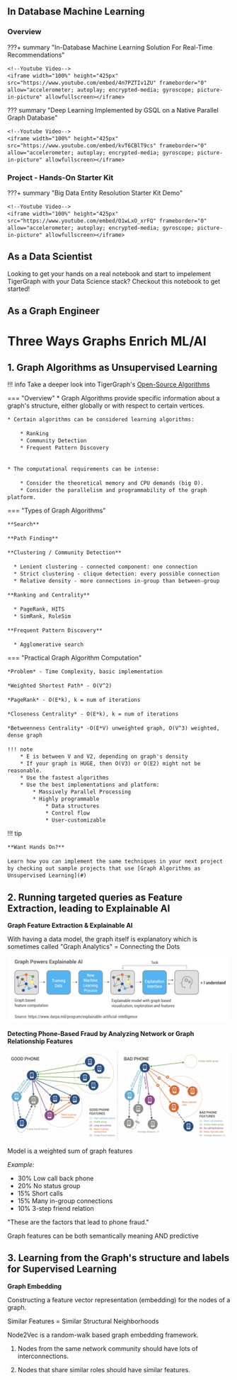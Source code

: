 ## In Database Machine Learning

### Overview

???+ summary "In-Database Machine Learning Solution For Real-Time Recommendations"

    <!--Youtube Video-->
    <iframe width="100%" height="425px" src="https://www.youtube.com/embed/4n7PZTIv1ZU" frameborder="0" allow="accelerometer; autoplay; encrypted-media; gyroscope; picture-in-picture" allowfullscreen></iframe>

??? summary "Deep Learning Implemented by GSQL on a Native Parallel Graph Database"

    <!--Youtube Video-->
    <iframe width="100%" height="425px" src="https://www.youtube.com/embed/kvT6CBlT9cs" frameborder="0" allow="accelerometer; autoplay; encrypted-media; gyroscope; picture-in-picture" allowfullscreen></iframe>

### Project - Hands-On Starter Kit

???+ summary "Big Data Entity Resolution Starter Kit Demo"

    <!--Youtube Video-->
    <iframe width="100%" height="425px" src="https://www.youtube.com/embed/O1wLxO_xrFQ" frameborder="0" allow="accelerometer; autoplay; encrypted-media; gyroscope; picture-in-picture" allowfullscreen></iframe>



## As a Data Scientist 

Looking to get your hands on a real notebook and start to impelement TigerGraph with your Data Science stack? Checkout this notebook to get started!

<script src="https://gist.github.com/HerkTG/2f2ed0f40962ca5ffa9aac9ab3880b0f.js"></script>

## As a Graph Engineer

# Three Ways Graphs Enrich ML/AI

## 1. Graph Algorithms as Unsupervised Learning

!!! info
    Take a deeper look into TigerGraph's [Open-Source Algorithms](https://docs.tigergraph.com/tigergraph-platform-overview/graph-algorithm-library)

=== "Overview"
    * Graph Algorithms provide specific information about a graph's structure, either globally or with respect to certain vertices.

    * Certain algorithms can be considered learning algorithms:

        * Ranking
        * Community Detection
        * Frequent Pattern Discovery


    * The computational requirements can be intense:
      
        * Consider the theoretical memory and CPU demands (big O).
        * Consider the parallelism and programmability of the graph platform.


=== "Types of Graph Algorithms"

    **Search**

    **Path Finding**

    **Clustering / Community Detection**

      * Lenient clustering - connected component: one connection
      * Strict clustering - clique detection: every possible connection
      * Relative density - more connections in-group than between-group

    **Ranking and Centrality**

      * PageRank, HITS
      * SimRank, RoleSim

    **Frequent Pattern Discovery**

      * Agglomerative search

=== "Practical Graph Algorithm Computation"

    *Problem* - Time Complexity, basic implementation

    *Weighted Shortest Path* - O(V^2)

    *PageRank* - O(E*k), k = num of iterations

    *Closeness Centrality* - O(E*k), k = num of iterations

    *Betweenness Centrality* -O(E*V) unweighted graph, O(V^3) weighted, dense graph

    !!! note
        * E is between V and V2, depending on graph's density
        * If your graph is HUGE, then O(V3) or O(E2) might not be reasonable.
        * Use the fastest algorithms
        * Use the best implementations and platform:
            * Massively Parallel Processing
            * Highly programmable
                * Data structures
                * Control flow
                * User-customizable

!!! tip

    **Want Hands On?**

    Learn how you can implement the same techniques in your next project by checking out sample projects that use [Graph Algorithms as Unsupervised Learning](#)

## 2. Running targeted queries as Feature Extraction, leading to Explainable AI

**Graph Feature Extraction & Explainable AI**

With having a data model, the graph itself is explanatory which is sometimes called "Graph Analytics" = Connecting the Dots


![explain-ai-graph](/assets/images/explain-ai-graph.png)

**Detecting Phone-Based Fraud by Analyzing Network or Graph Relationship Features**

![good-bad-phone](/assets/images/gPhone-bPhone.png)

Model is a weighted sum of graph features

*Example:*

  * 30% Low call back phone
  * 20% No status group
  * 15% Short calls
  * 15% Many in-group connections
  * 10% 3-step friend relation

"These are the factors that lead to phone fraud."


Graph features can be both semantically meaning AND predictive

## 3. Learning from the Graph's structure and labels for Supervised Learning

**Graph Embedding**

Constructing a feature vector representation (embedding) for the nodes of a graph.

Similar Features = Similar Structural Neighborhoods

Node2Vec is a random-walk based graph embedding framework.

1. Nodes from the same network community should have lots of interconnections.

2. Nodes that share similar roles should have similar features.

